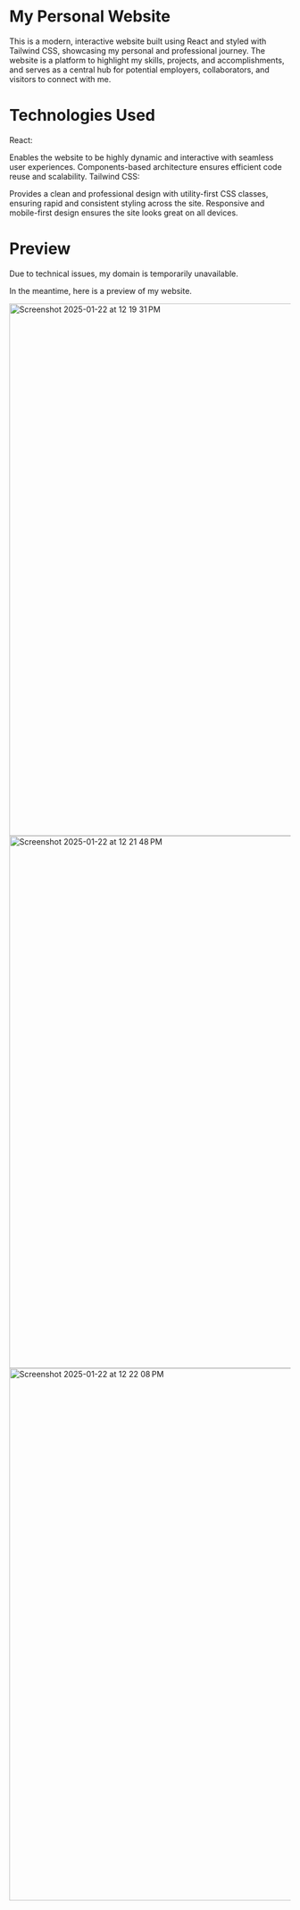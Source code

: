 # My Personal Website

This is a modern, interactive website built using React and styled with Tailwind CSS, showcasing my personal and professional journey. The website is a platform to highlight my skills, projects, and accomplishments, and serves as a central hub for potential employers, collaborators, and visitors to connect with me.

# Technologies Used

 React:

 Enables the website to be highly dynamic and interactive with seamless user experiences.
 Components-based architecture ensures efficient code reuse and scalability.
 Tailwind CSS:

Provides a clean and professional design with utility-first CSS classes, ensuring rapid and consistent styling across the site.
Responsive and mobile-first design ensures the site looks great on all devices.

# Preview
Due to technical issues, my domain is temporarily unavailable.

In the meantime, here is a preview of my website.

<img width="953" alt="Screenshot 2025-01-22 at 12 19 31 PM" src="https://github.com/user-attachments/assets/fe38ee07-ac7b-4b02-adf8-c28ebedfada8" />
<img width="953" alt="Screenshot 2025-01-22 at 12 21 48 PM" src="https://github.com/user-attachments/assets/4847b45f-892b-4cbb-ba34-90f11d216dc2" />
<img width="953" alt="Screenshot 2025-01-22 at 12 22 08 PM" src="https://github.com/user-attachments/assets/29cf61f7-bfcf-4643-a141-3fc6c75e4610" />
